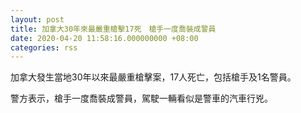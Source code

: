 ```yaml
---
layout: post
title: 加拿大30年來最嚴重槍擊17死　槍手一度喬裝成警員
date: 2020-04-20 11:58:16.000000000 +08:00
categories: rss
---
```


加拿大發生當地30年以來最嚴重槍擊案，17人死亡，包括槍手及1名警員。

警方表示，槍手一度喬裝成警員，駕駛一輛看似是警車的汽車行兇。
 
